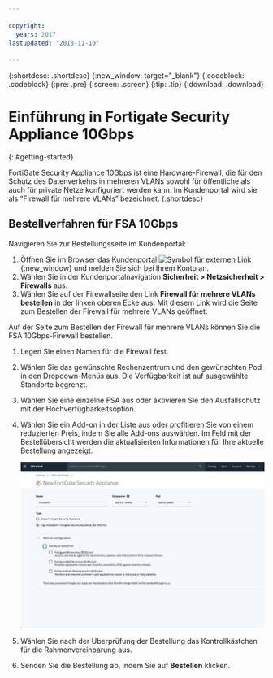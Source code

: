 ```yaml
---

copyright:
  years: 2017
lastupdated: "2018-11-10"

---
```


{:shortdesc: .shortdesc}
{:new_window: target="_blank"}
{:codeblock: .codeblock}
{:pre: .pre}
{:screen: .screen}
{:tip: .tip}
{:download: .download}

# Einführung in Fortigate Security Appliance 10Gbps
{: #getting-started}

FortiGate Security Appliance 10Gbps ist eine Hardware-Firewall, die für den Schutz des Datenverkehrs in mehreren VLANs sowohl für öffentliche als auch für private Netze konfiguriert werden kann. Im Kundenportal wird sie als “Firewall für mehrere VLANs” bezeichnet.
{:shortdesc}

## Bestellverfahren für FSA 10Gbps

Navigieren Sie zur Bestellungsseite im Kundenportal:

1. Öffnen Sie im Browser das [Kundenportal ![Symbol für externen Link](../../icons/launch-glyph.svg "Symbol für externen Link")](https://control.softlayer.com/){:new_window} und melden Sie sich bei Ihrem Konto an.
2. Wählen Sie in der Kundenportalnavigation **Sicherheit > Netzsicherheit > Firewalls** aus.
3. Wählen Sie auf der Firewallseite den Link **Firewall für mehrere VLANs bestellen** in der linken oberen Ecke aus. Mit diesem Link wird die Seite zum Bestellen der Firewall für mehrere VLANs geöffnet.

Auf der Seite zum Bestellen der Firewall für mehrere VLANs können Sie die FSA 10Gbps-Firewall bestellen.

1. Legen Sie einen Namen für die Firewall fest.
2. Wählen Sie das gewünschte Rechenzentrum und den gewünschten Pod in den Dropdown-Menüs aus. Die Verfügbarkeit ist auf ausgewählte Standorte begrenzt.
3. Wählen Sie eine einzelne FSA aus oder aktivieren Sie den Ausfallschutz mit der Hochverfügbarkeitsoption.
4. Wählen Sie ein Add-on in der Liste aus oder profitieren Sie von einem reduzierten Preis, indem Sie alle Add-ons auswählen. Im Feld mit der Bestellübersicht werden die aktualisierten Informationen für Ihre aktuelle Bestellung angezeigt.

	<img src="images/ordering.png" alt="Grafik" style="width: 600px;"/>

5. Wählen Sie nach der Überprüfung der Bestellung das Kontrollkästchen für die Rahmenvereinbarung aus.
6. Senden Sie die Bestellung ab, indem Sie auf **Bestellen** klicken.
